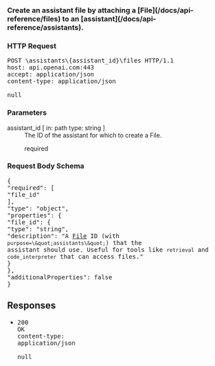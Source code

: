 <!DOCTYPE html><html><head><title>Create an assistant file by attaching a [File](/docs/api-reference/files) to an [assistant](/docs/api-reference/assistants).</title><link rel="stylesheet" href="./OpenApi.css"/><meta charset="utf-8"/><meta name="viewport" content="width=device-width, initial-scale=1"/></head><body><article><section class="requestOverview"><h1 class="request-summary">Create an assistant file by attaching a [File](/docs/api-reference/files) to an [assistant](/docs/api-reference/assistants).</h1></section><section class="http"><h3>HTTP Request</h3><pre class="http-example"><span class="request-line">POST</span> <span class="http-target">\assistants\{assistant_id}\files</span> <span class="http-version">HTTP/1.1</span>&#xA;<span class="header-line">host</span>: <span class="header-value">api.openai.com:443</span>&#xA;<span class="header-line">accept</span>: <span class="header-value">application/json</span>&#xA;<span class="header-line">content-type</span>: <span class="header-value">application/json</span>&#xA;&#xA;null</pre></section><dl class="parameters"><h3>Parameters</h3><dt class="parameter"><span class="parameter-name">assistant_id</span> [ in: <span class="parameter-location">path</span> type: <span class="parameter-type">string</span> ]</dt><dd class="parameter"><span class="parameter-description">The ID of the assistant for which to create a File.
</span> <span class="parameter-required">required</span></dd></dl><section class="requestContent"><h3>Request Body Schema</h3><pre class="schema">{&#xA;  &quot;required&quot;: [&#xA;    &quot;file_id&quot;&#xA;  ],&#xA;  &quot;type&quot;: &quot;object&quot;,&#xA;  &quot;properties&quot;: {&#xA;    &quot;file_id&quot;: {&#xA;      &quot;type&quot;: &quot;string&quot;,&#xA;      &quot;description&quot;: &quot;A [File](/docs/api-reference/files) ID (with `purpose=\&quot;assistants\&quot;`) that the assistant should use. Useful for tools like `retrieval` and `code_interpreter` that can access files.&quot;&#xA;    }&#xA;  },&#xA;  &quot;additionalProperties&quot;: false&#xA;}</pre></section><section class="responses"><h2>Responses</h2><ul class="responses"><li class="response"><pre class="http-example"><span class="status-line">200</span> <span class="status-description">OK</span>
<span class="header-line">content-type</span>: <span class="header-value">application/json</span>&#xA;&#xA;null</pre></li></ul></section></article></body></html>